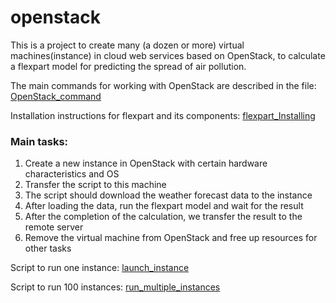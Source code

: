# openstack

This is a project to create many (a dozen or more) virtual machines(instance) in cloud web services based on OpenStack, to calculate a flexpart model for predicting the spread of air pollution.

The main commands for working with OpenStack are described in the file: [OpenStack_command](OpenStack_command.md)

Installation instructions for flexpart  and its components: [flexpart_Installing](flexpart_Installing.md)

### Main tasks:

1. Create a new instance in OpenStack with certain hardware characteristics and OS
2. Transfer the script to this machine
3. The script should download the weather forecast data to the instance
4. After loading the data, run the flexpart model and wait for the result
5. After the completion of the calculation, we transfer the result to the remote server
6. Remove the virtual machine from OpenStack and free up resources for other tasks

Script to run one instance: [launch_instance](launch_instance.sh)

Script to run 100 instances: [run_multiple_instances](run_multiple_instances.sh)
